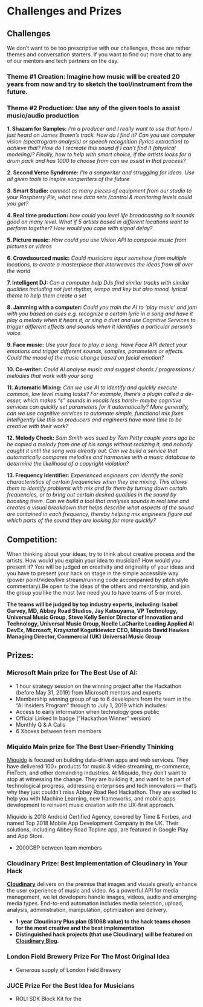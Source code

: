 # Challenges and Prizes

## Challenges

We don’t want to be too prescriptive with our challenges, those are rather themes and conversation starters. If you want to find out more chat to any of our mentors and tech partners on the day.

### **Theme \#1 Creation: Imagine how music will be created 20 years from now and try to sketch the tool/instrument from the future.**

### Theme \#2 Production: Use any of the given tools to assist music/audio production

**1. Shazam for Samples:** _I’m a producer and I really want to use that horn I just heard on James Brown’s track. How do I find it? Can you use computer vision \(spectrogram analysis\) or speech recognition \(lyrics extraction\) to achieve that? How do I recreate this sound if I can’t find it \(physical modeling\)? Finally, how to help with smart choice, if the artists looks for a drum pack and has 1000 to choose from can we assist in that process?_ 

**2. Second Verse Syndrome:** _I’m a songwriter and struggling for ideas. Use all given tools to inspire songwriters of the future_

**3. Smart Studio:** _connect as many pieces of equipment from our studio to your Raspberry Pie, what new data sets /control & monitoring levels could you get?_ 

**4. Real time production:** _how could you level life broadcasting so it sounds good on many level. What if 5 artists based in different locations want to perform together? How would you cope with signal delay?_ 

**5. Picture music:** _How could you use Vision API to compose music from pictures or videos_ 

**6. Crowdsourced music:** _Could musicians input somehow from multiple locations, to create a masterpiece that interweaves the ideas from all over the world_ 

**7. Intelligent DJ:** _Can a computer help DJs find similar tracks with similar qualities including not just rhythm, tempo and key but also mood, lyrical theme to help them create a set_ 

**8. Jamming with a computer:** _Could you train the AI to ‘play music’ and jam with you based on cues e.g. recognize a certain lyric in a song and have it play a melody when it hears it, or sing a duet and use Cognitive Services to trigger different effects and sounds when it identifies a particular person’s voice._ 

**9. Face music:** _Use your face to play a song. Have Face API detect your emotions and trigger different sounds, samples, parameters or effects. Could the mood of the music change based on facial emotion?_ 

**10. Co-writer:** _Could AI analyse music and suggest chords / progressions / melodies that work with your song_ 

**11. Automatic Mixing:** _Can we use AI to identify and quickly execute common, low level mixing tasks? For example, there’s a plugin called a de-esser, which makes “s” sounds in vocals less harsh- maybe cognitive services can quickly set parameters for it automatically? More generally, can we use cognitive services to automate simple, functional mix fixes intelligently like this so producers and engineers have more time to be creative with their work?_ 

**12. Melody Check:** _Sam Smith was sued by Tom Petty couple years ago bc he copied a melody from one of his songs without realizing it, and nobody caught it until the song was already out. Can we build a service that automatically compares melodies and harmonies with a music database to determine the likelihood of a copyright violation?_ 

**13. Frequency Identifier:** _Experienced engineers can identify the sonic characteristics of certain frequencies when they are mixing. This allows them to identify problems with mix and fix them by turning down certain frequencies, or to bring out certain desired qualities in the sound by boosting them. Can we build a tool that analyses sounds in real time and creates a visual breakdown that helps describe what aspects of the sound are contained in each frequency, thereby helping mix engineers figure out which parts of the sound they are looking for more quickly?_

## Competition:

When thinking about your ideas, try to think about creative process and the artists. How would you explain your idea to musician? How would you present it? You will be judged on creativity and originality of your ideas and you have to present your hack on stage in the simple accessible way \(power point/video/live stream/running code accompanied by pitch style commentary\).Be open to the ideas of the others and mentorship, and join the group you like the most \(we need you to have teams of 5 or more\). 

**The teams will be judged by top industry experts, including: Isabel Garvey, MD, Abbey Road Studios, Jay Katsuyama, VP Technology, Universal Music Group, Steve Kelly Senior Director of Innovation and Technology, Universal Music Group, Noelle LaCharite Leading Applied AI DevEx, Microsoft, Krzysztof Kogutkiewicz CEO, Miquido David Hawkes Managing Director, Commercial \(UK\) Universal Music Group**

## Prizes:

### **Microsoft Main prize for The Best Use of AI:**

* 1 hour strategy session on the winning project after the Hackathon \(before May 31, 2019\) from Microsoft mentors and experts 
* Membership winning group of up to 6 developers from the team in the “AI Insiders Program” through to July 1, 2019 which includes:
* Access to early information when technology goes public
* Official Linked In badge \(“Hackathon Winner” version\)
* Monthly Q & A Calls 
* 6 Xboxes between team members

### Miquido Main prize for The Best User-Friendly Thinking

[Miquido](https://www.miquido.com) is focused on building data-driven apps and web services. They have delivered 100+ products for music & video streaming, m-commerce, FinTech, and other demanding industries. At Miquido, they don’t want to stop at witnessing the change. They are building it, and want to be part of technological progress, addressing enterprises and tech innovators — that’s why they just couldn’t miss Abbey Road Red Hackathon. They are excited to help you with Machine Learning, new frameworks, and mobile apps development to reinvent music creation with the UX-first approach.

  
Miquido is 2018 Android Certified Agency, covered by Time & Forbes, and named Top 2018 Mobile App Development Company in the UK. Their solutions, including Abbey Road Topline app, are featured in Google Play and App Store.

* 2000GBP between team members



### Cloudinary **Prize: B**est Implementation of Cloudinary in Your Hack 

[**Cloudinary**](https://cloudinary.com/signup?utm_source=HMW&utm_medium=Gitbook&utm_campaign=Evangelism&utm_term=Hackathon-Guide&utm_content=Signup_HMW-2018) delivers on the premise that images and visuals greatly enhance the user experience of music and video. As a powerful API for media management, we let developers handle images, videos, audio and emerging media types. End-to-end automation includes media selection, upload, analysis, administration, manipulation, optimization and delivery.

* **1-year Cloudinary Plus plan \($1068 value\) to the hack teams chosen for the most creative and the best implementation**
* **Distinguished hack projects \(that use Cloudinary\) will be featured on** [**Cloudinary Blog**](https://cloudinary.com/blog)**.**



### London Field Brewery Prize For The Most Original Idea

* Generous supply of London Field Brewery

### JUCE Prize For the Best Idea for Musicians

* ROLI SDK Block Kit for the 

